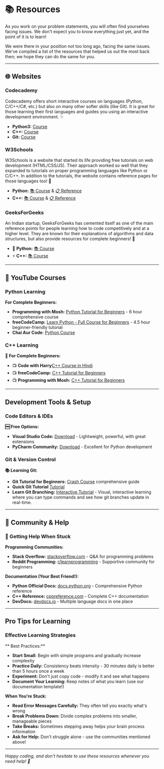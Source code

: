 # 📚 Resources

As you work on your problem statements, you will often find yourselves facing issues. We don't expect you to know everything just yet, and the point of it is to learn! 

We were there in your position not too long ago, facing the same issues. We've compiled a list of the resources that helped us out the most back then; we hope they can do the same for you. 

---

## 🌐 Websites

### Codecademy

Codecademy offers short interactive courses on languages (Python, C/C++/C#, etc.) but also on many other softer skills (like Git). It is great for those learning their first languages and guides you using an interactive development environment. ✨

- **Python3:** [Course](https://www.codecademy.com/learn/learn-python-3)
- **C++:** [Course](https://www.codecademy.com/learn/learn-c-plus-plus)
- **Git:** [Course](https://www.codecademy.com/learn/learn-git-introduction)

### W3Schools

W3Schools is a website that started its life providing free tutorials on web development (HTML/CSS/JS). Their approach worked so well that they expanded to tutorials on proper programming languages like Python or C/C++. In addition to the tutorials, the website contains reference pages for those languages too! 📖

- **Python:** [📚 Course](https://www.w3schools.com/python/default.asp) & [📋 Reference](https://www.w3schools.com/python/python_reference.asp)
- **C++:** [📚 Course](https://www.w3schools.com/cpp/default.asp) & [📋 Reference](https://www.w3schools.com/cpp/cpp_ref_reference.asp)

### GeeksForGeeks

An Indian startup, GeeksForGeeks has cemented itself as one of the main reference points for people learning how to code competitively and at a higher level. They are known for their explanations of algorithms and data structures, but also provide resources for complete beginners! 🧠

- 🐍 **Python:** [📚 Course](https://www.geeksforgeeks.org/python/python-programming-language-tutorial/)
- ⚡ **C++:** [📚 Course](https://www.geeksforgeeks.org/cpp/c-plus-plus/)

---

## 🎥 YouTube Courses

### Python Learning

**For Complete Beginners:**
- **Programming with Mosh:** [Python Tutorial for Beginners](https://www.youtube.com/watch?v=_uQrJ0TkZlc) - 6 hour comprehensive course
- **freeCodeCamp:** [Learn Python - Full Course for Beginners](https://www.youtube.com/watch?v=rfscVS0vtbw) - 4.5 hour beginner-friendly tutorial
- **Chai Aur Code**: [Python Course](https://www.youtube.com/playlist?list=PLu71SKxNbfoBsMugTFALhdLlZ5VOqCg2s)


### C++ Learning

**🌟 For Complete Beginners:**
- 📺 **Code with Harry**[C++ Course in Hindi](https://www.youtube.com/playlist?list=PLu0W_9lII9agpFUAlPFe_VNSlXW5uE0YL)
- 📺 **freeCodeCamp:** [C++ Tutorial for Beginners](https://www.youtube.com/watch?v=vLnPwxZdW4Y) 
- 📺 **Programming with Mosh:** [C++ Tutorial for Beginners](https://www.youtube.com/watch?v=ZzaPdXTrSb8)
---

## Development Tools & Setup

### Code Editors & IDEs

**🆓 Free Options:**
- **Visual Studio Code:** [Download](https://code.visualstudio.com/) - Lightweight, powerful, with great extensions
- **PyCharm Community:** [Download](https://www.jetbrains.com/pycharm/download/) - Excellent for Python development


### Git & Version Control

**📚 Learning Git:**
-  **Git Tutorial for Beginners:** [Crash Course](https://www.youtube.com/watch?v=SWYqp7iY_Tc) comprehensive guide
- **Quick Git Tutorial** [Tutorial](https://youtu.be/a9u2yZvsqHA?si=pouM_uBzYW7lZoze)
-  **Learn Git Branching:** [Interactive Tutorial](https://learngitbranching.js.org/) - Visual, interactive learning where you can type commands and see how git branches update in real-time.

---

## 🤝 Community & Help

### 💬 Getting Help When Stuck

**Programming Communities:**
-  **Stack Overflow:** [stackoverflow.com](https://stackoverflow.com/) - Q&A for programming problems
-  **Reddit Programming:** [r/learnprogramming](https://www.reddit.com/r/learnprogramming/) - Supportive community for beginners

**Documentation (Your Best Friend!):**
- **Python Official Docs:** [docs.python.org](https://docs.python.org/3/) - Comprehensive Python reference
- **C++ Reference:** [cppreference.com](https://en.cppreference.com/) - Complete C++ documentation
- **DevDocs:** [devdocs.io](https://devdocs.io/) - Multiple language docs in one place

---

## Pro Tips for Learning

### Effective Learning Strategies

** Best Practices:**
- **Start Small:** Begin with simple programs and gradually increase complexity
- **Practice Daily:** Consistency beats intensity - 30 minutes daily is better than 5 hours once a week
- **Experiment:** Don't just copy code - modify it and see what happens
- **Document Your Learning:** Keep notes of what you learn (use our documentation template!)

**When You're Stuck:**
- **Read Error Messages Carefully:** They often tell you exactly what's wrong
- **Break Problems Down:** Divide complex problems into smaller, manageable pieces
- **Take Breaks:** Sometimes stepping away helps your brain process information
- **Ask for Help:** Don't struggle alone - use the communities mentioned above!

---


*Happy coding, and don't hesitate to use these resources whenever you need help! 🚀*
